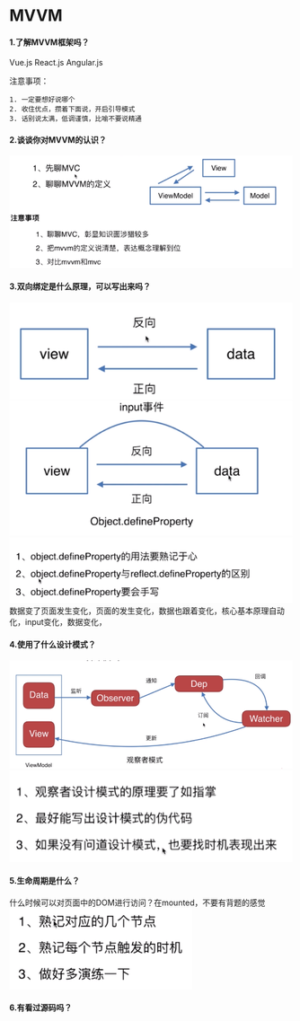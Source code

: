 # MVVM

#### 1.了解MVVM框架吗？

Vue.js	React.js		Angular.js

注意事项：

 	1. 一定要想好说哪个
 	2. 收住优点，攒着下面说，开启引导模式
 	3. 话别说太满，低调谨慎，比喻不要说精通

#### 2.谈谈你对MVVM的认识？

![image](./img/16.1.png)

#### 3.双向绑定是什么原理，可以写出来吗？

![image](./img/16.2.png)
![image](./img/16.3.png)
![image](./img/16.4.png)
数据变了页面发生变化，页面的发生变化，数据也跟着变化，核心基本原理自动化，input变化，数据变化，

#### 4.使用了什么设计模式？
![image](./img/16.5.png)
![image](./img/16.6.png)
#### 5.生命周期是什么？
什么时候可以对页面中的DOM进行访问？在mounted，不要有背题的感觉
![image](./img/16.7.png)
#### 6.有看过源码吗？

